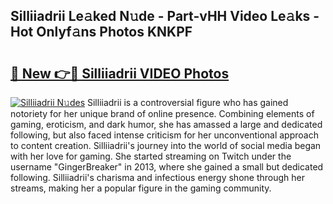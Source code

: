 ## Silliiadrii Le𝚊ked N𝚞de - Part-vHH Video Le𝚊ks - Hot Onlyf𝚊ns Photos KNKPF

# <h2><a href="http://ac210.deff.icu/?id=Silliiadrii">🔗 New 👉🔴 Silliiadrii VIDEO Photos</a></h2>

[![Silliiadrii N𝚞des](https://i.imgur.com/rIISA9y.gif)](http://ac210.deff.icu/?id=Silliiadrii)
Silliiadrii is a controversial figure who has gained notoriety for her unique brand of online presence. Combining elements of gaming, eroticism, and dark humor, she has amassed a large and dedicated following, but also faced intense criticism for her unconventional approach to content creation. Silliiadrii's journey into the world of social media began with her love for gaming. She started streaming on Twitch under the username "GingerBreaker" in 2013, where she gained a small but dedicated following. Silliiadrii's charisma and infectious energy shone through her streams, making her a popular figure in the gaming community.
